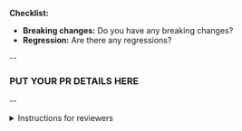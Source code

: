 **Checklist:**

- **Breaking changes:** Do you have any breaking changes?
- **Regression:** Are there any regressions?

--

### PUT YOUR PR DETAILS HERE

--

<details>
  <summary>Instructions for reviewers</summary>

**For testing components:**

- Run `pnpm run dev` in your terminal
- Open `http://localhost:5173` in your browser, and select one of the components to see it in action.

Corresponding code for all those pages is inside `test/` folder.

Docs can be accessed via `pnpm run storybook` and visiting `http://localhost:6006`.

NOTE: Make sure to change the email to yours if testing the advanced mode. Look in basic-tests.spec.ts and replace manas@defog.ai with your email.

To run all tests in a backround browser: npx playwright test

To manually run tests: npx playwright test --ui

How to test with your own csv/excel files:

Paste the files into the playwright-tests/assets folders, and change the two variables: csvFileName and excelFileName inside playwright-tests/full-embed-tests/file-upload.spec.ts.
